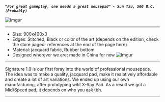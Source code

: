 __*`"For great gameplay, one needs a great mousepad" - Sun Tzu, 500 B.C. (Probably)`*__

![Imgur](https://i.imgur.com/gANbDda.png)
___
- Size: 900x400x3
- Edges: Stitched; Black or color of the art (depends on the edition, check the store pageor references at the end of the page here)
- Material: jacquard fabric, Rubber bottom
- Designed wherever we are; made in China for now
![Imgur](https://i.imgur.com/rLY2rk6.png "r/placeukraine 23 edition")
___
Signature 1.0 is our first foray into the world of professional mousepads. The idea was to make a quality, jacquard pad, make it realatively affordable and create a lot of art variations. We ended up using our own manufacturing, after prototyping wiht X-Ray Pad. As a result we got a Mid/Speed pad, it depends on who you ask tbh. 
___
